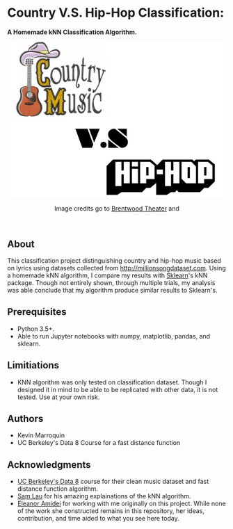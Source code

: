 # Country V.S. Hip-Hop Classification:
**A Homemade kNN Classification Algorithm.**

<p align="center">
<img src="https://github.com/kamcbk/GeneralProjects/blob/master/Country%20V.S.Hip-Hop%20Classification/countryvshiphopimg.png" >
</p>
<p align="center">
  Image credits go to <a href="https://www.brentwood-theatre.co.uk" >Brentwood Theater</a> and <https://consequenceofsound.net>
</p>
<br>

## About
This classification project distinguishing country and hip-hop music based on lyrics using datasets collected from http://millionsongdataset.com. Using a homemade kNN algorithm, I compare my results with [Sklearn](https://scikit-learn.org/stable/)'s kNN package. Though not entirely shown, through multiple trials, my analysis was able conclude that my algorithm produce similar results to Sklearn's. 

## Prerequisites
* Python 3.5+.
* Able to run Jupyter notebooks with numpy, matplotlib, pandas, and sklearn.

## Limitiations
* KNN algorithm was only tested on classification dataset. Though I designed it in mind to be able to be replicated with other data, it is not tested. Use at your own risk.

## Authors
* Kevin Marroquin
* UC Berkeley's Data 8 Course for a fast distance function

## Acknowledgments
- [UC Berkeley's Data 8](http://data8.org/su17/) course for their clean music dataset and fast distance function algorithm.
- [Sam Lau](https://www.samlau.me) for his amazing explainations of the kNN algorithm.
- [Eleanor Amidei](https://www.linkedin.com/in/eleanoramidei/) for working with me originally on this project. While none of the work she constructed remains in this repository, her ideas, contribution, and time aided to what you see here today.
